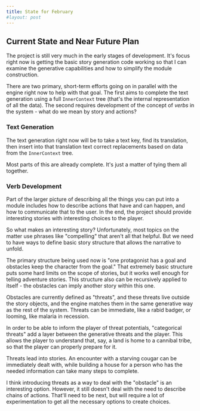 ```yaml
---
title: State for February
#layout: post
---
```


## Current State and Near Future Plan

The project is still very much in the early stages of development.  It's focus right now is getting the basic story generation code working so that I can examine the generative capabilities and how to simplify the module construction.

There are two primary, short-term efforts going on in parallel with the engine right now to help with that goal.  The first aims to complete the text generation using a full `InnerContext` tree (that's the internal representation of all the data).  The second requires development of the concept of *verbs* in the system - what do we mean by story and actions?


### Text Generation

The text generation right now will be to take a text key, find its translation, then insert into that translation text correct replacements based on data from the `InnerContext` tree.

Most parts of this are already complete.  It's just a matter of tying them all together.


### Verb Development

Part of the larger picture of describing all the things you can put into a module includes how to describe actions that have and can happen, and how to communicate that to the user.  In the end, the project should provide interesting stories with interesting choices to the player.

So what makes an interesting story?  Unfortunately, most topics on the matter use phrases like "compelling" that aren't all that helpful.  But we need to have ways to define basic story structure that allows the narrative to unfold.

The primary structure being used now is "one protagonist has a goal and obstacles keep the character from the goal."  That extremely basic structure puts some hard limits on the scope of stories, but it works well enough for telling adventure stories.  This structure also can be recursively applied to itself - the obstacles can imply another story within this one.

Obstacles are currently defined as "threats", and these threats live outside the story objects, and the engine matches them in the same generative way as the rest of the system.  Threats can be immediate, like a rabid badger, or looming, like malaria in recession.

In order to be able to inform the player of threat potentials, "categorical threats" add a layer between the generative threats and the player.  This allows the player to understand that, say, a land is home to a cannibal tribe, so that the player can properly prepare for it.

Threats lead into stories.  An encounter with a starving cougar can be immediately dealt with, while building a house for a person who has the needed information can take many steps to complete.

I think introducing threats as a way to deal with the "obstacle" is an interesting option.  However, it still doesn't deal with the need to describe chains of actions.  That'll need to be next, but will require a lot of experimentation to get all the necessary options to create choices.
